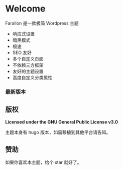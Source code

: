 # Welcome

Farallon 是一款极简 Wordpress 主题

-   响应式设置
-   暗黑模式
-   极速
-   SEO 友好
-   多个自定义页面
-   不依赖三方框架
-   友好的主题设置
-   高度自定义分类属性

### 最新版本 <Badge type="tip" text="0.6.0" />

## 版权

**Licensed under the GNU General Public License v3.0**

主题本身有 hugo 版本，如需移植到其他平台请告知。

## 赞助

如果你喜欢本主题，给个 star 就好了。

